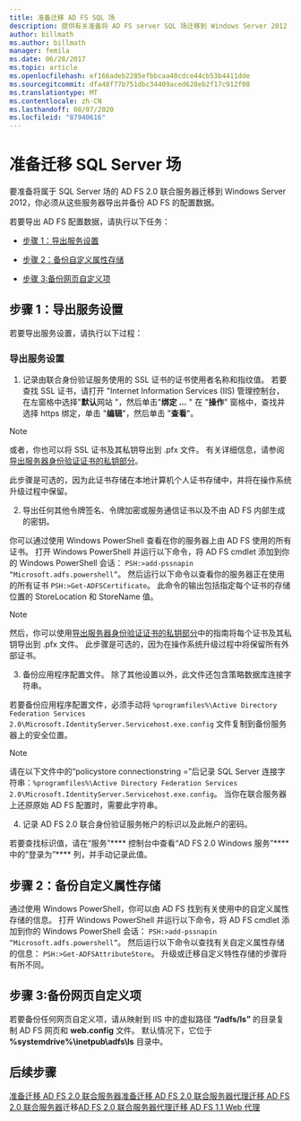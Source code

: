 ```yaml
---
title: 准备迁移 AD FS SQL 场
description: 提供有关准备将 AD FS server SQL 场迁移到 Windows Server 2012 的信息。
author: billmath
ms.author: billmath
manager: femila
ms.date: 06/28/2017
ms.topic: article
ms.openlocfilehash: ef166adeb2285efbbcaa40cdce44cb53b4411dde
ms.sourcegitcommit: dfa48f77b751dbc34409aced628eb2f17c912f08
ms.translationtype: MT
ms.contentlocale: zh-CN
ms.lasthandoff: 08/07/2020
ms.locfileid: "87940616"
---
```

# <a name="prepare-to-migrate-a-sql-server-farm"></a>准备迁移 SQL Server 场
 要准备将属于 SQL Server 场的 AD FS 2.0 联合服务器迁移到 Windows Server 2012，你必须从这些服务器导出并备份 AD FS 的配置数据。

 若要导出 AD FS 配置数据，请执行以下任务：

-   [步骤 1：导出服务设置](#step-1-export-service-settings)

-   [步骤 2：备份自定义属性存储](#step-2-back-up-custom-attribute-stores)

-   [步骤 3:备份网页自定义项](#step-3-back-up-webpage-customizations)

## <a name="step-1-export-service-settings"></a>步骤 1：导出服务设置
 若要导出服务设置，请执行以下过程：

### <a name="to-export-service-settings"></a>导出服务设置

1.  记录由联合身份验证服务使用的 SSL 证书的证书使用者名称和指纹值。 若要查找 SSL 证书，请打开 "Internet Information Services (IIS) 管理控制台，在左窗格中选择"**默认**网站 "，然后单击"**绑定 ...** " 在 "**操作**" 窗格中，查找并选择 https 绑定，单击 "**编辑**"，然后单击 "**查看**"。

> [!NOTE]
>  或者，你也可以将 SSL 证书及其私钥导出到 .pfx 文件。 有关详细信息，请参阅 [导出服务器身份验证证书的私钥部分](Export-the-Private-Key-Portion-of-a-Server-Authentication-Certificate.md)。
>
>  此步骤是可选的，因为此证书存储在本地计算机个人证书存储中，并将在操作系统升级过程中保留。

2. 导出任何其他令牌签名、令牌加密或服务通信证书以及不由 AD FS 内部生成的密钥。

你可以通过使用 Windows PowerShell 查看在你的服务器上由 AD FS 使用的所有证书。 打开 Windows PowerShell 并运行以下命令，将 AD FS cmdlet 添加到你的 Windows PowerShell 会话： `PSH:>add-pssnapin “Microsoft.adfs.powershell”`。 然后运行以下命令以查看你的服务器正在使用的所有证书 `PSH:>Get-ADFSCertificate`。 此命令的输出包括指定每个证书的存储位置的 StoreLocation 和 StoreName 值。

> [!NOTE]
>  然后，你可以使用[导出服务器身份验证证书的私钥部分](Export-the-Private-Key-Portion-of-a-Server-Authentication-Certificate.md)中的指南将每个证书及其私钥导出到 .pfx 文件。 此步骤是可选的，因为在操作系统升级过程中将保留所有外部证书。

3. 备份应用程序配置文件。 除了其他设置以外，此文件还包含策略数据库连接字符串。

若要备份应用程序配置文件，必须手动将 `%programfiles%\Active Directory Federation Services 2.0\Microsoft.IdentityServer.Servicehost.exe.config` 文件复制到备份服务器上的安全位置。

> [!NOTE]
>  请在以下文件中的“policystore connectionstring =”后记录 SQL Server 连接字符串：`%programfiles%\Active Directory Federation Services 2.0\Microsoft.IdentityServer.Servicehost.exe.config`。 当你在联合服务器上还原原始 AD FS 配置时，需要此字符串。

4. 记录 AD FS 2.0 联合身份验证服务帐户的标识以及此帐户的密码。

若要查找标识值，请在“服务”**** 控制台中查看“AD FS 2.0 Windows 服务”**** 中的“登录为”**** 列，并手动记录此值。

## <a name="step-2-back-up-custom-attribute-stores"></a>步骤 2：备份自定义属性存储
 通过使用 Windows PowerShell，你可以由 AD FS 找到有关使用中的自定义属性存储的信息。 打开 Windows PowerShell 并运行以下命令，将 AD FS cmdlet 添加到你的 Windows PowerShell 会话： `PSH:>add-pssnapin “Microsoft.adfs.powershell”`。 然后运行以下命令以查找有关自定义属性存储的信息： `PSH:>Get-ADFSAttributeStore`。 升级或迁移自定义特性存储的步骤将有所不同。

## <a name="step-3-back-up-webpage-customizations"></a>步骤 3:备份网页自定义项
 若要备份任何网页自定义项，请从映射到 IIS 中的虚拟路径 **“/adfs/ls”** 的目录复制 AD FS 网页和 **web.config** 文件。 默认情况下，它位于 **%systemdrive%\inetpub\adfs\ls** 目录中。

## <a name="next-steps"></a>后续步骤
 [准备迁移 AD FS 2.0 联合服务器](prepare-to-migrate-ad-fs-fed-server.md)[准备迁移 AD FS 2.0 联合服务器代理](prepare-to-migrate-ad-fs-fed-proxy.md)[迁移 AD FS 2.0 联合服务器](migrate-the-ad-fs-fed-server.md)迁移[AD FS 2.0 联合服务器代理](migrate-the-ad-fs-2-fed-server-proxy.md)[迁移 AD FS 1.1 Web 代理](migrate-the-ad-fs-web-agent.md)